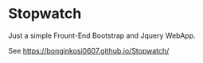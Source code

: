 # Stopwatch
Just a simple Frount-End Bootstrap  and Jquery WebApp.

See https://bonginkosi0607.github.io/Stopwatch/
